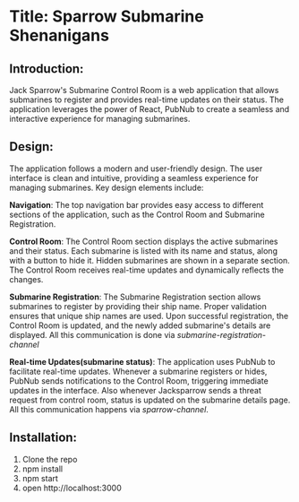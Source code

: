# Title: Sparrow Submarine Shenanigans

## Introduction:
Jack Sparrow's Submarine Control Room is a web application that allows submarines to register and provides real-time updates on their status. The application leverages the power of React, PubNub to create a seamless and interactive experience for managing submarines.

## Design:
The application follows a modern and user-friendly design. The user interface is clean and intuitive, providing a seamless experience for managing submarines. Key design elements include:

**Navigation**: The top navigation bar provides easy access to different sections of the application, such as the Control Room and Submarine Registration.

**Control Room**: The Control Room section displays the active submarines and their status. Each submarine is listed with its name and status, along with a button to hide it. Hidden submarines are shown in a separate section. The Control Room receives real-time updates and dynamically reflects the changes.

**Submarine Registration**: The Submarine Registration section allows submarines to register by providing their ship name. Proper validation ensures that unique ship names are used. Upon successful registration, the Control Room is updated, and the newly added submarine's details are displayed. All this communication is done via *submarine-registration-channel*

**Real-time Updates(submarine status)**: The application uses PubNub to facilitate real-time updates. Whenever a submarine registers or hides, PubNub sends notifications to the Control Room, triggering immediate updates in the interface. Also whenever Jacksparrow sends a threat request from control room, status is updated on the submarine details page. All this communication happens via *sparrow-channel*. 

## Installation:

1. Clone the repo
2. npm install
3. npm start
4. open http://localhost:3000 

